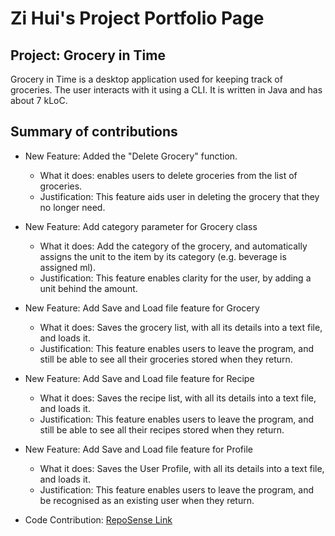 # Zi Hui's Project Portfolio Page
## Project: Grocery in Time
Grocery in Time is a desktop application used for keeping track of groceries.
The user interacts with it using a CLI. It is written in Java and has about 7 kLoC.
## Summary of contributions
* New Feature: Added the "Delete Grocery" function.
    * What it does: enables users to delete groceries from the list of groceries.
    * Justification: This feature aids user in deleting the grocery that they no longer need.
  
* New Feature: Add category parameter for Grocery class
    * What it does: Add the category of the grocery, and automatically assigns the unit to the item by its category (e.g. beverage is assigned ml).
    * Justification: This feature enables clarity for the user, by adding a unit behind the amount.
  
* New Feature: Add Save and Load file feature for Grocery
    * What it does: Saves the grocery list, with all its details into a text file, and loads it.
  * Justification: This feature enables users to leave the program, and still be able to see all their groceries stored when they return.
* New Feature: Add Save and Load file feature for Recipe
    * What it does: Saves the recipe list, with all its details into a text file, and loads it.
  * Justification: This feature enables users to leave the program, and still be able to see all their recipes stored when they return.
* New Feature: Add Save and Load file feature for Profile
    * What it does: Saves the User Profile, with all its details into a text file, and loads it.
  * Justification: This feature enables users to leave the program, and be recognised as an existing user when they return.

* Code Contribution: [RepoSense Link](https://nus-cs2113-ay2324s2.github.io/tp-dashboard/?search=luozihui2003&breakdown=true&sort=groupTitle%20dsc&sortWithin=title&since=2024-02-23&timeframe=commit&mergegroup=&groupSelect=groupByRepos&checkedFileTypes=docs~functional-code~test-code&tabOpen=false)
